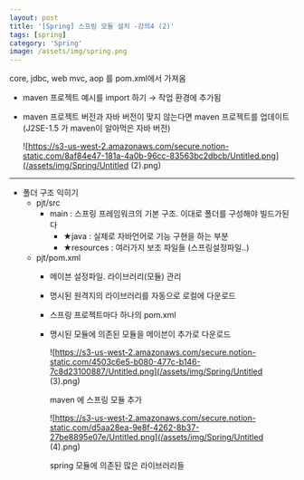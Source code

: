 ```yaml
---
layout: post
title: '[Spring] 스프링 모듈 설치 -강의4 (2)'
tags: [spring]
category: 'Spring'
image: /assets/img/spring.png
---
```


core, jdbc, web mvc, aop 를 pom.xml에서 가져옴

- maven 프로젝트 예시를 import 하기 → 작업 환경에 추가됨
- maven 프로젝트 버전과 자바 버전이 맞지 않는다면 maven 프로젝트를 업데이트 (J2SE-1.5 가 maven이 알아먹은 자바 버전)

    ![https://s3-us-west-2.amazonaws.com/secure.notion-static.com/8af84e47-181a-4a0b-96cc-83563bc2dbcb/Untitled.png](/assets/img/Spring/Untitled (2).png)

---

- 폴더 구조 익히기
    - pjt/src
        - main : 스프링 프레임워크의 기본 구조. 이대로 폴더를 구성해야 빌드가된다
            - ★java : 실제로 자바언어로 기능 구현을 하는 부분
            - ★resources : 여러가지 보조 파일들 (스프링설정파일..)
    - pjt/pom.xml
        - 메이븐 설정파일. 라이브러리(모듈) 관리
        - 명시된 원격지의 라이브러리를 자동으로 로컬에 다운로드
        - 스프링 프로젝트마다 하나의 pom.xml
        - 명시된 모듈에 의존된 모듈을 메이븐이 추가로 다운로드

            ![https://s3-us-west-2.amazonaws.com/secure.notion-static.com/4503c6e5-b080-477c-b146-7c8d23100887/Untitled.png](/assets/img/Spring/Untitled (3).png)

            maven 에 스프링 모듈 추가

            ![https://s3-us-west-2.amazonaws.com/secure.notion-static.com/d5aa28ea-9e8f-4262-8b37-27be8895e07e/Untitled.png](/assets/img/Spring/Untitled (4).png)

            spring 모듈에 의존된 많은 라이브러리들